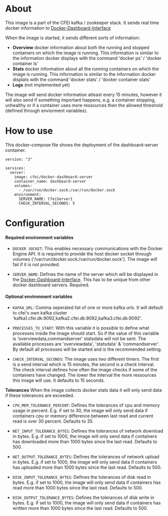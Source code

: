 # About
This image is a part of the CFEI kafka / zookeeper stack.
It sends real time docker information to [Docker-Dashboard-Interface](https://github.com/jakobhviid/Dashboard-Interface-Docker)

When the image is started, it sends different sorts of information:
* **Overview** docker information about both the running and stopped containers on which the image is running. This information is similar to the information docker displays with the command 'docker ps' / 'docker container ls'
* **Stats** docker information about all the running containers on which the image is running. This information is similar to the information docker displats with the command 'docker stats' / 'docker container stats'
* **Logs** (not implemented yet)

The image will send docker information atleast every 15 minutes, however it will also send if something important happens, e.g. a container stopping, unhealthy or if a container uses more ressources then the allowed threshold (defined through enviorment variables).

# How to use
This docker-compose file shows the deployment of the dashboard-server container.

```
version: "3"

services:
  server:
    image: cfei/docker-dashboard-server
    container_name: dashboard-server
    volumes:
      - /var/run/docker.sock:/var/run/docker.sock
    environment:
      SERVER_NAME: CfeiServer1
      CHECK_INTERVAL_SECONDS: 5
```

# Configuration
#### Required environment variables

- `DOCKER SOCKET`: This enables necessary communications with the Docker Engine API. It is required to provide the host docker socket through volumes ('/var/run/docker.sock:/var/run/docker.sock'). The image will fail if it is not provided.

- `SERVER_NAME`: Defines the name of the server which will be displayed in the [Docker-Dashboard-Interface](https://github.com/jakobhviid/Dashboard-Server-Interface). This has to be unique from other docker dashboard servers. Required.

#### Optional environment variables

- `KAFKA_URL`: Comma seperated list of one or more kafka urls. It will default to cfei's own kafka cluster 'kafka1.cfei.dk:9092,kafka2.cfei.dk:9092,kafka3.cfei.dk:9092'.

- `PROCESSES_TO_START`: With this variable it is possible to define what processes inside the image should start. So if the value of this variable is 'overviewdata,commandserver' statsdata will not be sent. The available processes are 'overviewdata', 'statsdata' & 'commandserver'. By default all processes will be started and is the recommended setting.

- `CHECK_INTERVAL_SECONDS`: The image uses two different timers. The first is a send interval which is 15 minutes, the second is a check interval. The check interval defines how often the image checks if some of the containers have changed. The lower the interval the more ressources this image will use. It defaults to 15 seconds.

**Tolerances**
When the image collects docker stats data it will only send data if these tolerances are exceeded.

- `CPU_MEM_TOLERANCE_PERCENT`: Defines the tolerances of cpu and memory usage in percent. E.g. if set to 30, the image will only send data if containers cpu or memory difference between last read and current read is over 30 percent. Defaults to 35.

- `NET_INPUT_TOLERANCE_BYTES`: Defines the tolerances of network download in bytes. E.g. if set to 1000, the image will only send data if containers has downloaded more than 1000 bytes since the last read. Defaults to 500.

- `NET_OUTPUT_TOLERANCE_BYTES`: Defines the tolerances of network upload in bytes. E.g. if set to 1000, the image will only send data if containers has uploaded more than 1000 bytes since the last read. Defaults to 500.

- `DISK_INPUT_TOLERANCE_BYTES`: Defines the tolerances of disk read in bytes. E.g. if set to 1000, the image will only send data if containers has read more than 1000 bytes since the last read. Defaults to 500.

- `DISK_OUTPUT_TOLERANCE_BYTES`: Defines the tolerances of disk write in bytes. E.g. if set to 1000, the image will only send data if containers has written more than 1000 bytes since the last read. Defaults to 500.
